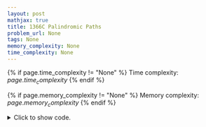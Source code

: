 ```yaml
---
layout: post
mathjax: true
title: 1366C Palindromic Paths
problem_url: None
tags: None
memory_complexity: None
time_complexity: None
---
```




{% if page.time_complexity != "None" %}
Time complexity: ${{ page.time_complexity }}$
{% endif %}

{% if page.memory_complexity != "None" %}
Memory complexity: ${{ page.memory_complexity }}$
{% endif %}

<details>
<summary>
<p style="display:inline">Click to show code.</p>
</summary>
```cpp
{% raw %}
using namespace std;
using ll = long long;
using ii = pair<int, int>;
using iii = tuple<int, int, int>;
using siii = set<iii>;
const int NMAX = 30 + 1;
int n, m;
bool mat[NMAX][NMAX];
vector<ii> dup = {{-1, 0}, {0, -1}};
vector<ii> ddown = {{1, 0}, {0, 1}};
bool valid(int i, int j) { return 0 <= i and i < n and 0 <= j and j < m; }
vector<iii> neighbors(iii a)
{
    vector<iii> ans;
    auto [i, j, dir] = a;
    if (dir)
    {
        for (auto [di, dj] : dup)
            if (valid(i + di, j + dj))
                ans.push_back({i + di, j + dj, dir});
    }
    else
    {
        for (auto [di, dj] : ddown)
            if (valid(i + di, j + dj))
                ans.push_back({i + di, j + dj, dir});
    }
    return ans;
}
int main(void)
{
    int t, len, ones, zeros;
    ll ans;
    cin >> t;
    while (t--)
    {
        cin >> n >> m;
        ans = 0;
        len = n + m - 1;
        siii current;
        siii next;
        current.insert({0, 0, 0});
        current.insert({n - 1, m - 1, 1});
        for (int i = 0; i < n; ++i)
            for (int j = 0; j < m; ++j)
                cin >> mat[i][j];
        for (int i = 0; i < len / 2; ++i)
        {
            zeros = 0;
            ones = 0;
            for (auto elem : current)
            {
                if (mat[get<0>(elem)][get<1>(elem)] == 1)
                    ++ones;
                else
                    ++zeros;
                for (auto neigh : neighbors(elem))
                    next.insert(neigh);
            }
            ans += min(zeros, ones);
            current = next;
            next.clear();
        }
        cout << ans << endl;
    }
    return 0;
}

{% endraw %}
```
</details>


